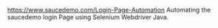 https://www.saucedemo.com/Login-Page-Automation
Automating the saucedemo login Page using Selenium Webdriver Java.
